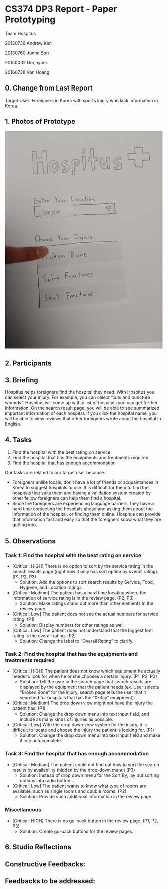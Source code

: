 # CS374 DP3 Report - Paper Prototyping

Team Hospitus

20130736 Andrew Kim

20130760 Junho Son

20150002 Dorjnyam

20160738 Van Hoang


## 0. Change from Last Report

Target User: Foreigners in Korea with sports injury who lack information in Korea. 


## 1. Photos of Prototype

![3](https://raw.githubusercontent.com/andrewpk95/CS374_Hospitus/master/DP3_Report/3.jpg)


## 2. Participants




## 3. Briefing

Hospitus helps foreigners find the hospital they need. With Hospitus you can select your injury. For example, you can select “cuts and puncture wounds”. Hospitus will come up with a list of hospitals you can get further information. On the search result page, you will be able to see summarized important information of each hospital. If you click the hospital name, you will be able to view reviews that other foreigners wrote about the hospital in English. 


## 4. Tasks

1. Find the hospital with the best rating on service
2. Find the hospital that has the equipments and treatments required
3. Find the hospital that has enough accommodation

Our tasks are related to our target user because...

- Foreigners unlike locals, don’t have a lot of friends or acquaintances in Korea to suggest hospitals to use. It is difficult for them to find the hospitals that suits them and having a validation system created by other fellow foreigners can help them find a hospital.
- Since the foreigners are experiencing language barriers, they have a hard time contacting the hospitals ahead and asking them about the information of the hospital, or finding them online. Hospitus can provide that information fast and easy so that the foreigners know what they are getting into.


## 5. Observations

### Task 1: Find the hospital with the best rating on service
* [Critical: HIGH] There is no option to sort by the service rating in the search results page (right now it only has sort option by overall rating). (P1, P2, P3)
  * Solution: Add the options to sort search results by Service, Food, Hygiene, and Location ratings. 
* [Critical: Medium] The patient has a hard time locating where the information of service rating is in the review page. (P2, P3)
  * Solution: Make ratings stand out more than other elements in the review page. 
* [Critical: Low] The patient does not see the actual numbers for service rating. (P1)
  * Solution: Display numbers for other ratings as well. 
* [Critical: Low] The patient does not understand that the biggest font rating is the overall rating. (P2)
  * Solution: Change the label to “Overall Rating” to clarify. 
### Task 2: Find the hospital that has the equipments and treatments required
* [Critical: HIGH] The patient does not know which equipment he actually needs to look for when he or she chooses a certain injury. (P1, P2, P3) 
  * Solution: Tell the user in the search page that search results are displayed by the equipment that the patient needs (ex. User selects “Broken Bone” for the injury, search page tells the user that it searched for hospitals that has the “X-Ray” equipment). 
* [Critical: Medium] The drop down view might not have the injury the patient has. (P1)
  * Solution: Change the drop down menu into text input field, and include as many kinds of injuries as possible. 
* [Critical: Low] With the drop down view system for the injury, it is difficult to locate and choose the injury the patient is looking for. (P1)
  * Solution: Change the drop down menu into text input field and make it into autocomplete. 
### Task 3: Find the hospital that has enough accommodation
* [Critical: Medium] The patient could not find out how to sort the search results by availability (hidden by the drop-down menu) (P3)
  * Solution: Instead of drop down menu for the Sort By, lay out sorting options into radio buttons. 
* [Critical: Low] The patient wants to know what type of rooms are available, such as single rooms and double rooms. (P2)
  * Solution: Provide such additional information in the review page. 
### Miscellaneous
* [Critical: HIGH] There is no go-back button in the review page. (P1, P2, P3)
  * Solution: Create go-back buttons for the review pages.


## 6. Studio Reflections

**Constructive Feedbacks:**
- 

**Feedbacks to be addressed:**
- 


